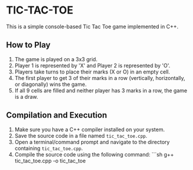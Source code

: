 # TIC-TAC-TOE
This is a simple console-based Tic Tac Toe game implemented in C++. 
## How to Play 
1. The game is played on a 3x3 grid.
2. Player 1 is represented by 'X' and Player 2 is represented by 'O'.
3. Players take turns to place their marks (X or O) in an empty cell.
4. The first player to get 3 of their marks in a row (vertically, horizontally, or diagonally) wins the game.
5. If all 9 cells are filled and neither player has 3 marks in a row, the game is a draw.
## Compilation and Execution
   1. Make sure you have a C++ compiler installed on your system.
   2. Save the source code in a file named `tic_tac_toe.cpp`.
   3. Open a terminal/command prompt and navigate to the directory containing `tic_tac_toe.cpp`.
   4. Compile the source code using the following command: ```sh g++ tic_tac_toe.cpp -o tic_tac_toe
